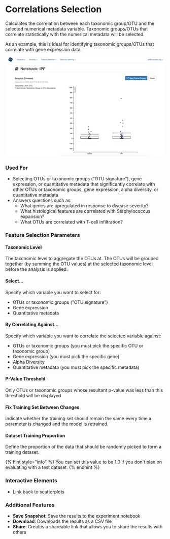 # Correlations Selection

Calculates the correlation between each taxonomic group/OTU and the selected numerical metadata variable. Taxonomic groups/OTUs that correlate statistically with the numerical metadata will be selected.

As an example, this is ideal for identifying taxonomic groups/OTUs that correlate with gene expression data.

![](.gitbook/assets/image%20%283%29.png)



### Used For

* Selecting OTUs or taxonomic groups \("OTU signature"\), gene expression, or quantitative metadata that significantly correlate with other OTUs or taxonomic groups, gene expression, alpha diversity, or quantitative metadata
* Answers questions such as:
  * What genes are upregulated in response to disease severity?
  * What histological features are correlated with Staphylococcus expansion?
  * What OTUs are correlated with T-cell infiltration?

### Feature Selection Parameters

#### Taxonomic Level

The taxonomic level to aggregate the OTUs at. The OTUs will be grouped together \(by summing the OTU values\) at the selected taxonomic level before the analysis is applied.

#### Select...

Specify which variable you want to select for:

* OTUs or taxonomic groups \("OTU signature"\)
* Gene expression
* Quantitative metadata

#### By Correlating Against...

Specify which variable you want to correlate the selected variable against:

* OTUs or taxonomic groups \(you must pick the specific OTU or taxonomic group\)
* Gene expression \(you must pick the specific gene\)
* Alpha Diversity
* Quantitative metadata \(you must pick the specific metadata\)

#### P-Value Threshold

Only OTUs or taxonomic groups whose resultant p-value was less than this threshold will be displayed

#### Fix Training Set Between Changes

Indicate whether the training set should remain the same every time a parameter is changed and the model is retrained.

#### Dataset Training Proportion

Define the proportion of the data that should be randomly picked to form a training dataset. 

{% hint style="info" %}
You can set this value to be 1.0 if you don't plan on evaluating with a test dataset.
{% endhint %}

#### 

### Interactive Elements

* Link back to scatterplots

### Additional Features

* **Save Snapshot**: Save the results to the experiment notebook
* **Download**: Downloads the results as a CSV file
* **Share**: Creates a shareable link that allows you to share the results with others

